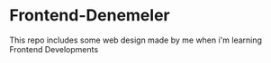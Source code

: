 # Frontend-Denemeler
This repo includes some web design made by me when i'm learning Frontend Developments
